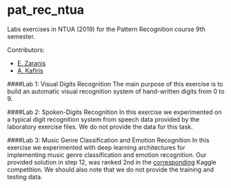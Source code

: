 # pat_rec_ntua
Labs exercises in NTUA (2019) for the Pattern Recognition course 9th semester.

Contributors:
- [E. Zaranis](https://github.com/manzar96)
- [A. Kafiris](https://github.com/alexkaf)

####Lab 1: Visual Digits Recognition 
The main purpose of this exercise is to build an automatic visual
recognition system of hand-written digits from 0 to 9.

####Lab 2: Spoken-Digits Recognition
In this exercise we experimented on a typical digit recognition system from
 speech data provided by the laboratory exercise files. We do not provide
  the data for this task.
 
####Lab 3:  Music Genre Classification and Emotion Recognition
In this exercise we experimented with deep learning architectures for
 implementing music genre classification and emotion recognition. Our
  provided solution in step 12, was ranked 2nd in the [corresponding](https://www.kaggle.com/c/multitask-music-classification/leaderboard) Kaggle
   competition. We should also note that we do not provide the training and testing data.

